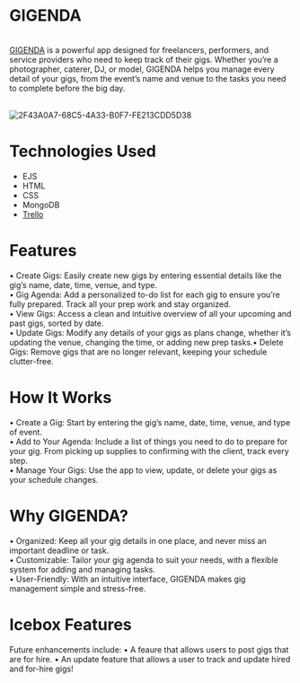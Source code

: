 # GIGENDA

<br>
<a href="https://gigenda-d14215ea7409.herokuapp.com/">GIGENDA</a> is a powerful app designed for freelancers, performers, and service providers who need to keep track of their gigs. Whether you’re a photographer, caterer, DJ, or model, GIGENDA helps you manage every detail of your gigs, from the event’s name and venue to the tasks you need to complete before the big day. <br> <br>

![2F43A0A7-68C5-4A33-B0F7-FE213CDD5D38](https://github.com/user-attachments/assets/b36fc296-7731-46dc-ba3b-f305b8faf869)

# Technologies Used

- EJS
- HTML
- CSS
- MongoDB
- <a href="https://trello.com/b/JVaXIhCW/project-2-gigenda">Trello</a> 


# Features
•	Create Gigs: Easily create new gigs by entering essential details like the gig’s name, date, time, venue, and type. <br>
•	Gig Agenda: Add a personalized to-do list for each gig to ensure you’re fully prepared. Track all your prep work and stay organized.<br>
•	View Gigs: Access a clean and intuitive overview of all your upcoming and past gigs, sorted by date.<br>
•       Update Gigs: Modify any details of your gigs as plans change, whether it’s updating the venue, changing the time, or adding new prep tasks.•	Delete Gigs: Remove gigs that are no longer relevant, keeping your schedule clutter-free.


# How It Works

• Create a Gig: Start by entering the gig’s name, date, time, venue, and type of event.<br>
• Add to Your Agenda: Include a list of things you need to do to prepare for your gig. From picking up supplies to confirming with the client, track every step.<br>
• Manage Your Gigs: Use the app to view, update, or delete your gigs as your schedule changes.<br>

# Why GIGENDA?

• Organized: Keep all your gig details in one place, and never miss an important deadline or task.<br>
• Customizable: Tailor your gig agenda to suit your needs, with a flexible system for adding and managing tasks.<br>
• User-Friendly: With an intuitive interface, GIGENDA makes gig management simple and stress-free.
# Icebox Features

Future enhancements include:
• A feaure that allows users to post gigs that are for hire.
• An update feature that allows a user to track and update hired and for-hire gigs!

